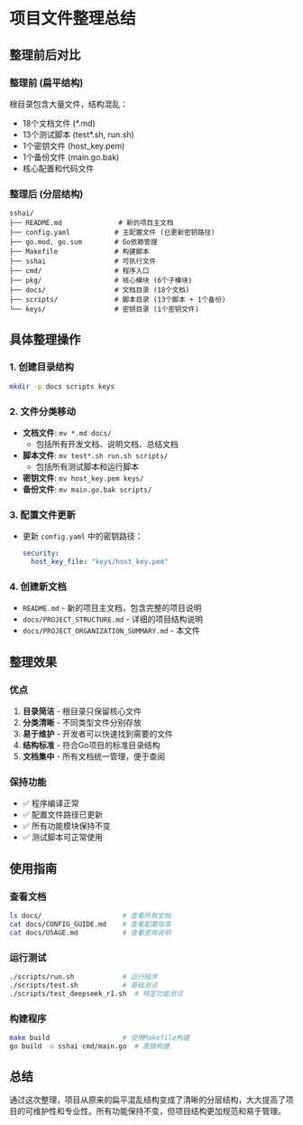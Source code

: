 # 项目文件整理总结

## 整理前后对比

### 整理前 (扁平结构)
根目录包含大量文件，结构混乱：
- 18个文档文件 (*.md)
- 13个测试脚本 (test*.sh, run.sh)
- 1个密钥文件 (host_key.pem)
- 1个备份文件 (main.go.bak)
- 核心配置和代码文件

### 整理后 (分层结构)
```
sshai/
├── README.md              # 新的项目主文档
├── config.yaml           # 主配置文件 (已更新密钥路径)
├── go.mod, go.sum        # Go依赖管理
├── Makefile              # 构建脚本
├── sshai                 # 可执行文件
├── cmd/                  # 程序入口
├── pkg/                  # 核心模块 (6个子模块)
├── docs/                 # 文档目录 (18个文档)
├── scripts/              # 脚本目录 (13个脚本 + 1个备份)
└── keys/                 # 密钥目录 (1个密钥文件)
```

## 具体整理操作

### 1. 创建目录结构
```bash
mkdir -p docs scripts keys
```

### 2. 文件分类移动
- **文档文件**: `mv *.md docs/`
  - 包括所有开发文档、说明文档、总结文档
- **脚本文件**: `mv test*.sh run.sh scripts/`
  - 包括所有测试脚本和运行脚本
- **密钥文件**: `mv host_key.pem keys/`
- **备份文件**: `mv main.go.bak scripts/`

### 3. 配置文件更新
- 更新 `config.yaml` 中的密钥路径：
  ```yaml
  security:
    host_key_file: "keys/host_key.pem"
  ```

### 4. 创建新文档
- `README.md` - 新的项目主文档，包含完整的项目说明
- `docs/PROJECT_STRUCTURE.md` - 详细的项目结构说明
- `docs/PROJECT_ORGANIZATION_SUMMARY.md` - 本文件

## 整理效果

### 优点
1. **目录简洁** - 根目录只保留核心文件
2. **分类清晰** - 不同类型文件分别存放
3. **易于维护** - 开发者可以快速找到需要的文件
4. **结构标准** - 符合Go项目的标准目录结构
5. **文档集中** - 所有文档统一管理，便于查阅

### 保持功能
- ✅ 程序编译正常
- ✅ 配置文件路径已更新
- ✅ 所有功能模块保持不变
- ✅ 测试脚本可正常使用

## 使用指南

### 查看文档
```bash
ls docs/                    # 查看所有文档
cat docs/CONFIG_GUIDE.md    # 查看配置指南
cat docs/USAGE.md           # 查看使用说明
```

### 运行测试
```bash
./scripts/run.sh            # 运行程序
./scripts/test.sh           # 基础测试
./scripts/test_deepseek_r1.sh  # 特定功能测试
```

### 构建程序
```bash
make build                  # 使用Makefile构建
go build -o sshai cmd/main.go  # 直接构建
```

## 总结

通过这次整理，项目从原来的扁平混乱结构变成了清晰的分层结构，大大提高了项目的可维护性和专业性。所有功能保持不变，但项目结构更加规范和易于管理。